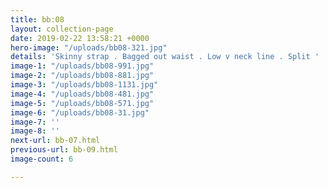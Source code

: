 ```yaml
---
title: bb:08
layout: collection-page
date: 2019-02-22 13:58:21 +0000
hero-image: "/uploads/bb08-321.jpg"
details: 'Skinny strap . Bagged out waist . Low v neck line . Split '
image-1: "/uploads/bb08-991.jpg"
image-2: "/uploads/bb08-881.jpg"
image-3: "/uploads/bb08-1131.jpg"
image-4: "/uploads/bb08-481.jpg"
image-5: "/uploads/bb08-571.jpg"
image-6: "/uploads/bb08-31.jpg"
image-7: ''
image-8: ''
next-url: bb-07.html
previous-url: bb-09.html
image-count: 6

---
```

